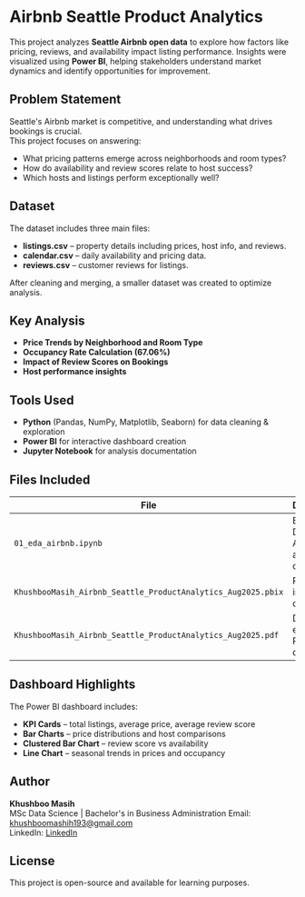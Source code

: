 # **Airbnb Seattle Product Analytics**

This project analyzes **Seattle Airbnb open data** to explore how factors like pricing, reviews, and availability impact listing performance. Insights were visualized using **Power BI**, helping stakeholders understand market dynamics and identify opportunities for improvement.


## **Problem Statement**

Seattle's Airbnb market is competitive, and understanding what drives bookings is crucial.  
This project focuses on answering:

- What pricing patterns emerge across neighborhoods and room types?
- How do availability and review scores relate to host success?
- Which hosts and listings perform exceptionally well?


## **Dataset**

The dataset includes three main files:  
- **listings.csv** – property details including prices, host info, and reviews.  
- **calendar.csv** – daily availability and pricing data.  
- **reviews.csv** – customer reviews for listings.

After cleaning and merging, a smaller dataset was created to optimize analysis.

## **Key Analysis**

-  **Price Trends by Neighborhood and Room Type**  
-  **Occupancy Rate Calculation (67.06%)**  
-  **Impact of Review Scores on Bookings**  
-  **Host performance insights**

## **Tools Used**

- **Python** (Pandas, NumPy, Matplotlib, Seaborn) for data cleaning & exploration  
- **Power BI** for interactive dashboard creation  
- **Jupyter Notebook** for analysis documentation  

## **Files Included**

| File | Description |
|-------|-------------|
| `01_eda_airbnb.ipynb` | Exploratory Data Analysis and cleaning |
| `KhushbooMasih_Airbnb_Seattle_ProductAnalytics_Aug2025.pbix` | Power BI interactive dashboard |
| `KhushbooMasih_Airbnb_Seattle_ProductAnalytics_Aug2025.pdf` | Dashboard exported as PDF for quick view |


## **Dashboard Highlights**

The Power BI dashboard includes:
- **KPI Cards** – total listings, average price, average review score  
- **Bar Charts** – price distributions and host comparisons  
- **Clustered Bar Chart** – review score vs availability  
- **Line Chart** – seasonal trends in prices and occupancy  

## **Author**

**Khushboo Masih**  
MSc Data Science | Bachelor's in Business Administration 
Email: khushboomashih193@gmail.com  
LinkedIn: [LinkedIn](https://www.linkedin.com/in/khushboo-masih/)


## **License**

This project is open-source and available for learning purposes.
